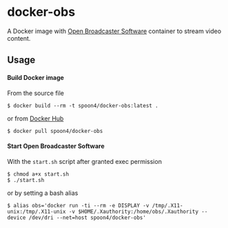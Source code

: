 # docker-obs

A Docker image with [Open Broadcaster Software][obs] container to stream video content.

## Usage

#### Build Docker image

From the source file

	$ docker build --rm -t spoon4/docker-obs:latest .

or from [Docker Hub][dockerhub]

	$ docker pull spoon4/docker-obs

#### Start Open Broadcaster Software

With the `start.sh` script after granted exec permission

	$ chmod a+x start.sh
	$ ./start.sh

or by setting a bash alias
	
	$ alias obs='docker run -ti --rm -e DISPLAY -v /tmp/.X11-unix:/tmp/.X11-unix -v $HOME/.Xauthority:/home/obs/.Xauthority --device /dev/dri --net=host spoon4/docker-obs'

[obs]: https://obsproject.com
[dockerhub]: https://hub.docker.com/r/spoon4/docker-obs